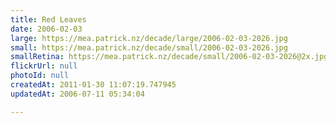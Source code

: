```yaml
---
title: Red Leaves
date: 2006-02-03
large: https://mea.patrick.nz/decade/large/2006-02-03-2026.jpg
small: https://mea.patrick.nz/decade/small/2006-02-03-2026.jpg
smallRetina: https://mea.patrick.nz/decade/small/2006-02-03-2026@2x.jpg
flickrUrl: null
photoId: null
createdAt: 2011-01-30 11:07:19.747945
updatedAt: 2006-07-11 05:34:04

---
```


